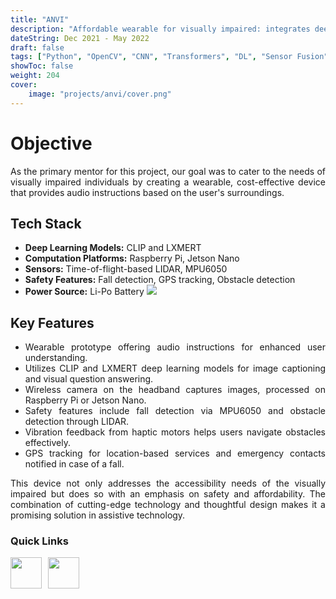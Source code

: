 ```yaml
---
title: "ANVI"
description: "Affordable wearable for visually impaired: integrates deep learning, LIDAR, safety features, providing audio instructions for enhanced accessibility."
dateString: Dec 2021 - May 2022
draft: false
tags: ["Python", "OpenCV", "CNN", "Transformers", "DL", "Sensor Fusion", "Microcontrollers"]
showToc: false
weight: 204
cover:
    image: "projects/anvi/cover.png"
--- 
```

<div style="text-align: justify">

<h1> Objective </h1>
As the primary mentor for this project, our goal was to cater to the needs of visually impaired individuals by creating a wearable, cost-effective device that provides audio instructions based on the user's surroundings.

<h2> Tech Stack </h2>

- **Deep Learning Models:** CLIP and LXMERT
- **Computation Platforms:** Raspberry Pi, Jetson Nano
- **Sensors:** Time-of-flight-based LIDAR, MPU6050
- **Safety Features:** Fall detection, GPS tracking, Obstacle detection
- **Power Source:** Li-Po Battery
![](/projects/anvi/img1.jpg)

<h2> Key Features </h2>

- Wearable prototype offering audio instructions for enhanced user understanding.
- Utilizes CLIP and LXMERT deep learning models for image captioning and visual question answering.
- Wireless camera on the headband captures images, processed on Raspberry Pi or Jetson Nano.
- Safety features include fall detection via MPU6050 and obstacle detection through LIDAR.
- Vibration feedback from haptic motors helps users navigate obstacles effectively.
- GPS tracking for location-based services and emergency contacts notified in case of a fall.

This device not only addresses the accessibility needs of the visually impaired but does so with an emphasis on safety and affordability. The combination of cutting-edge technology and thoughtful design makes it a promising solution in assistive technology.

</div>

<h3> Quick Links </h3>
<!--- this is for the link icons  --->
<meta name="viewport" content="width=device-width, initial-scale=1" />
<style>
  /* styles for grid container */
  .grid-container {
    display: grid;
    grid-template-columns: 60px 1fr;
    
    position: relative;
  }

  .grid-item {
    overflow: hidden;
  }
</style>
<div class="grid-container">
  <div class="grid-item">
    <a href="https://youtu.be/qKCRdq6o9OM"><img src="/icons/youtube.png" width="50" height="50" style="justify-content: space-between;" /></a>
  </div>
  <div class="grid-item">
    <a href="https://github.com/RMI-NITT/ANVI"><img src="/icons/github.png" width="50" height="50" style="justify-content: space-between;"  /></a>
  </div>

</div>
